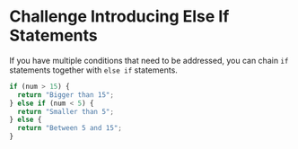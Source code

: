 # Challenge Introducing Else If Statements

If you have multiple conditions that need to be addressed, you can chain `if` statements together with `else if` statements.

```javascript
if (num > 15) {
  return "Bigger than 15";
} else if (num < 5) {
  return "Smaller than 5";
} else {
  return "Between 5 and 15";
}
```
